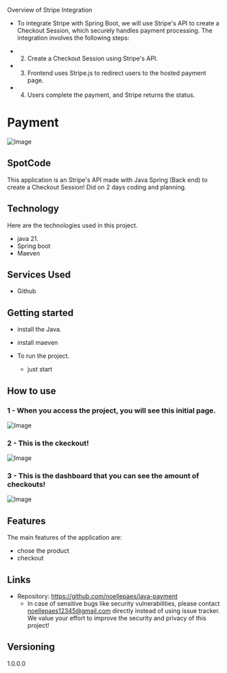 Overview of Stripe Integration

* To integrate Stripe with Spring Boot, we will use Stripe's API to create
a Checkout Session, which securely handles payment processing. The
integration involves the following steps:


* 2. Create a Checkout Session using Stripe's API.

* 3. Frontend uses Stripe.js to redirect users to the hosted payment
page.

* 4. Users complete the payment, and Stripe returns the status.


# Payment

![Image](https://github.com/user-attachments/assets/ccfa3cc1-c9ba-4e2e-9542-5c36b4938725)


## SpotCode
This application is an Stripe's API made with Java Spring (Back end) to create a Checkout Session! Did on 2 days coding and planning.


## Technology 

Here are the technologies used in this project.

* java 21.
* Spring boot
* Maeven

## Services Used

* Github


## Getting started

*  install the Java.
*  install maeven
  
  
* To run the project.
  - just start 


## How to use

### 1 - When you access the project, you will see this initial page.

![Image](https://github.com/user-attachments/assets/c74e00d9-3c40-4740-8c88-d63d379d3d66)


### 2 - This is the ckeckout!

![Image](https://github.com/user-attachments/assets/e058626b-d077-483b-a44d-2a24a67525d8)

### 3 - This is the dashboard that you can see the amount of checkouts!

![Image](https://github.com/user-attachments/assets/6403f4df-a42e-4b11-b77e-407336d0fbee)

## Features

The main features of the application are:
 - chose the product
 - checkout 


## Links
  - Repository: https://github.com/noellepaes/java-payment
    - In case of sensitive bugs like security vulnerabilities, please contact
      noellepaes12345@gmail.com directly instead of using issue tracker. We value your effort
      to improve the security and privacy of this project!

  ## Versioning

  1.0.0.0
